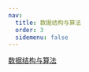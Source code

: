 ```yaml
---
nav:
  title: 数据结构与算法
  order: 3
  sidemenu: false
---
```


[数据结构与算法](http://www.conardli.top/docs/)
